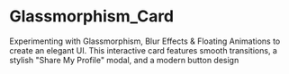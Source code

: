 # Glassmorphism_Card
Experimenting with Glassmorphism, Blur Effects &amp; Floating Animations to create an elegant UI. This interactive card features smooth transitions, a stylish "Share My Profile" modal, and a modern button design
